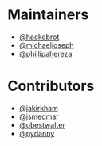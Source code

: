 # Maintainers

- [@hackebrot]
- [@michaeljoseph]
- [@phillipahereza]

[@hackebrot]: https://github.com/hackebrot
[@michaeljoseph]: https://github.com/michaeljoseph
[@phillipahereza]: https://github.com/phillipahereza

# Contributors

- [@jakirkham]
- [@jsmedmar]
- [@obestwalter]
- [@pydanny]

[@jakirkham]: https://github.com/jakirkham
[@jsmedmar]: https://github.com/jsmedmar
[@obestwalter]: https://github.com/obestwalter
[@pydanny]: https://github.com/pydanny
